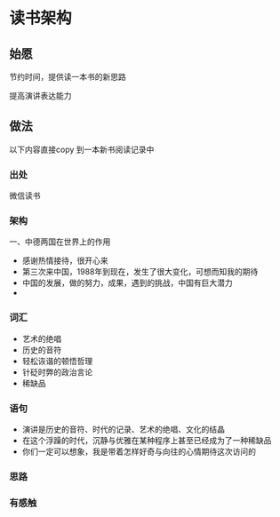 # 读书架构

## 始愿

节约时间，提供读一本书的新思路

提高演讲表达能力

## 做法

以下内容直接copy 到一本新书阅读记录中

###  出处

微信读书

### 架构

一、中德两国在世界上的作用

* 感谢热情接待，很开心来
* 第三次来中国，1988年到现在，发生了很大变化，可想而知我的期待
* 中国的发展，做的努力，成果，遇到的挑战，中国有巨大潜力
* 

### 词汇

* 艺术的绝唱
* 历史的音符
* 轻松诙谐的顿悟哲理
* 针砭时弊的政治言论
* 稀缺品

### 语句

* 演讲是历史的音符、时代的记录、艺术的绝唱、文化的结晶
* 在这个浮躁的时代，沉静与优雅在某种程序上甚至已经成为了一种稀缺品
* 你们一定可以想象，我是带着怎样好奇与向往的心情期待这次访问的

### 思路



### 有感触

